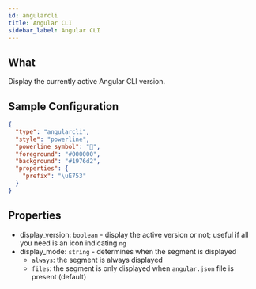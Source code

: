 ```yaml
---
id: angularcli
title: Angular CLI
sidebar_label: Angular CLI
---
```


## What

Display the currently active Angular CLI version.

## Sample Configuration

```json
{
  "type": "angularcli",
  "style": "powerline",
  "powerline_symbol": "",
  "foreground": "#000000",
  "background": "#1976d2",
  "properties": {
    "prefix": "\uE753"
  }
}
```

## Properties

- display_version: `boolean` - display the active version or not; useful if all you need is an icon indicating `ng`
- display_mode: `string` - determines when the segment is displayed
  - `always`: the segment is always displayed
  - `files`: the segment is only displayed when `angular.json` file is present (default)